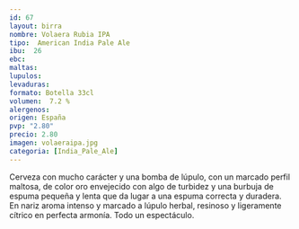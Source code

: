 ```yaml
--- 
id: 67
layout: birra
nombre: Volaera Rubia IPA
tipo:  American India Pale Ale
ibu:  26
ebc:
maltas: 
lupulos: 
levaduras: 
formato: Botella 33cl
volumen:  7.2 %
alergenos: 
origen: España
pvp: "2.80"
precio: 2.80
imagen: volaeraipa.jpg
categoria: [India_Pale_Ale]
---
```

Cerveza con mucho carácter y una bomba de lúpulo, con un marcado perfil maltosa, de color oro envejecido con algo de turbidez y una burbuja de espuma pequeña y lenta que da lugar a una espuma correcta y duradera. En nariz aroma intenso y marcado a lúpulo herbal, resinoso y ligeramente cítrico en perfecta armonía. Todo un espectáculo.
















